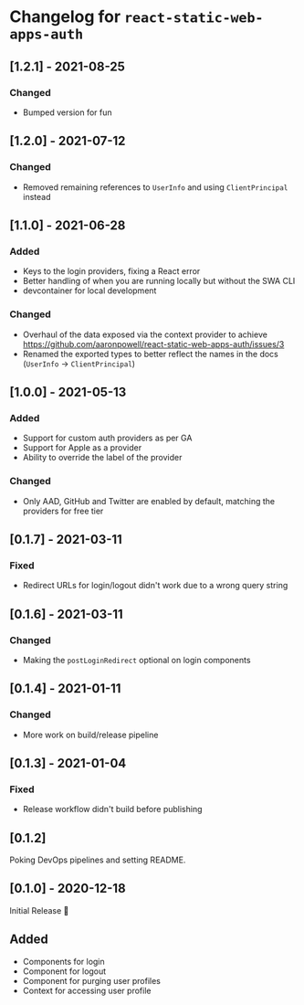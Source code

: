 # Changelog for `react-static-web-apps-auth`

## [1.2.1] - 2021-08-25

### Changed

- Bumped version for fun

## [1.2.0] - 2021-07-12

### Changed

- Removed remaining references to `UserInfo` and using `ClientPrincipal` instead

## [1.1.0] - 2021-06-28

### Added

- Keys to the login providers, fixing a React error
- Better handling of when you are running locally but without the SWA CLI
- devcontainer for local development

### Changed

- Overhaul of the data exposed via the context provider to achieve https://github.com/aaronpowell/react-static-web-apps-auth/issues/3
- Renamed the exported types to better reflect the names in the docs (`UserInfo` -> `ClientPrincipal`)

## [1.0.0] - 2021-05-13

### Added

- Support for custom auth providers as per GA
- Support for Apple as a provider
- Ability to override the label of the provider

### Changed

- Only AAD, GitHub and Twitter are enabled by default, matching the providers for free tier

## [0.1.7] - 2021-03-11

### Fixed

- Redirect URLs for login/logout didn't work due to a wrong query string

## [0.1.6] - 2021-03-11

### Changed

- Making the `postLoginRedirect` optional on login components

## [0.1.4] - 2021-01-11

### Changed

- More work on build/release pipeline

## [0.1.3] - 2021-01-04

### Fixed

- Release workflow didn't build before publishing

## [0.1.2]

Poking DevOps pipelines and setting README.

## [0.1.0] - 2020-12-18

Initial Release 🎉

## Added

- Components for login
- Component for logout
- Component for purging user profiles
- Context for accessing user profile

